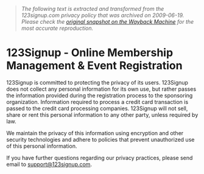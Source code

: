 > *The following text is extracted and transformed from the 123signup.com privacy policy that was archived on 2009-06-19. Please check the [original snapshot on the Wayback Machine](https://web.archive.org/web/20090619210442id_/http%3A//www.123signup.com/corp/library/company.asp%3Furl%3Dpolicy) for the most accurate reproduction.*

# 123Signup - Online Membership Management & Event Registration

123Signup is committed to protecting the privacy of its users. 123Signup does not collect any personal information for its own use, but rather passes the information provided during the registration process to the sponsoring organization. Information required to process a credit card transaction is passed to the credit card processing companies. 123Signup will not sell, share or rent this personal information to any other party, unless required by law. 

We maintain the privacy of this information using encryption and other security technologies and adhere to policies that prevent unauthorized use of this personal information. 

If you have further questions regarding our privacy practices, please send email to [support@123signup.com](mailto:support@123signup.com). 
